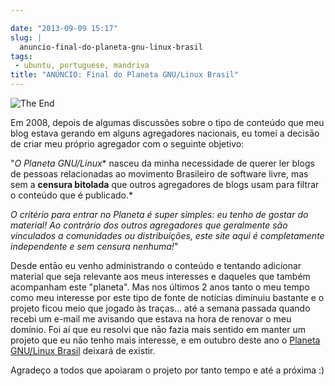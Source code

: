 ```yaml
---

date: "2013-09-09 15:17"
slug: |
  anuncio-final-do-planeta-gnu-linux-brasil
tags:
 - ubuntu, portuguese, mandriva
title: "ANÚNCIO: Final do Planeta GNU/Linux Brasil"
---
```


![The
End](https://farm3.staticflickr.com/2630/3707503212_f925f78240_d.jpg)

Em 2008, depois de algumas discussões sobre o tipo de conteúdo que meu
blog estava gerando em alguns agregadores nacionais, eu tomei a decisāo
de criar meu próprio agregador com o seguinte objetivo:

"*O Planeta GNU/Linux*\* nasceu da minha necessidade de querer ler blogs
de pessoas relacionadas ao movimento Brasileiro de software livre, mas
sem a **censura bitolada** que outros agregadores de blogs usam para
filtrar o conteúdo que é publicado.\*

*O critério para entrar no Planeta é super simples: eu tenho de gostar
do material! Ao contrário dos outros agregadores que geralmente são
vinculados a comunidades ou distribuições, este site aqui é
completamente independente e sem censura nenhuma!*"

Desde entāo eu venho administrando o conteúdo e tentando adicionar
material que seja relevante aos meus interesses e daqueles que também
acompanham este "planeta". Mas nos últimos 2 anos tanto o meu tempo como
meu interesse por este tipo de fonte de notícias diminuiu bastante e o
projeto ficou meio que jogado às traças... até a semana passada quando
recebi um e-mail me avisando que estava na hora de renovar o meu
domínio. Foi aí que eu resolvi que nāo fazia mais sentido em manter um
projeto que eu nāo tenho mais interesse, e em outubro deste ano o
[Planeta GNU/Linux Brasil](http://planeta.gnulinuxbrasil.org/) deixará
de existir.

Agradeço a todos que apoiaram o projeto por tanto tempo e até a próxima
:)
